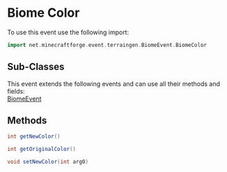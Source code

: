 # Biome Color

To use this event use the following import:

```groovy
import net.minecraftforge.event.terraingen.BiomeEvent.BiomeColor
```

## Sub-Classes

This event extends the following events and can use all their methods and fields: <br>
[BiomeEvent](biome_event.md)

## Methods

```groovy
int getNewColor()
```

```groovy
int getOriginalColor()
```

```groovy
void setNewColor(int arg0)
```
